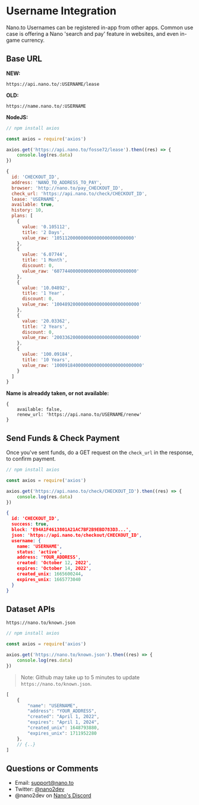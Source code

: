 # Username Integration

Nano.to Usernames can be registered in-app from other apps. Common use case is offering a Nano 'search and pay' feature in websites, and even in-game currency.

## Base URL

**NEW:**

```
https://api.nano.to/:USERNAME/lease
```

**OLD:**

```
https://name.nano.to/:USERNAME
```

**NodeJS:**

```js
// npm install axios

const axios = require('axios')

axios.get('https://api.nano.to/fosse72/lease').then((res) => {
	console.log(res.data)
})
```

```js
{
  id: 'CHECKOUT_ID',
  address: 'NANO_TO_ADDRESS_TO_PAY',
  browser: 'http://nano.to/pay_CHECKOUT_ID',
  check_url: 'https://api.nano.to/check/CHECKOUT_ID',
  lease: 'USERNAME',
  available: true,
  history: 10,
  plans: [
    {
      value: '0.105112',
      title: '2 Days',
      value_raw: '105112000000000000000000000000'
    },
    {
      value: '6.07744',
      title: '1 Month',
      discount: 0,
      value_raw: '6077440000000000000000000000000'
    },
    {
      value: '10.04892',
      title: '1 Year',
      discount: 0,
      value_raw: '10048920000000000000000000000000'
    },
    {
      value: '20.03362',
      title: '2 Years',
      discount: 0,
      value_raw: '20033620000000000000000000000000'
    },
    {
      value: '100.09184',
      title: '10 Years',
      value_raw: '100091840000000000000000000000000'
    }
  ]
}
```

**Name is alreaddy taken, or not available:**

```
{ 
	available: false, 
	renew_url: 'https://api.nano.to/USERNAME/renew' 
}
```

## Send Funds & Check Payment

Once you've sent funds, do a GET request on the ```check_url``` in the response, to confirm payment.

```js
// npm install axios

const axios = require('axios')

axios.get('https://api.nano.to/check/CHECKOUT_ID').then((res) => {
    console.log(res.data)
})
```

```json
{
  id: 'CHECKOUT_ID',
  success: true,
  block: 'E94A1F4613801A21AC7BF2B9EBD783D3...',
  json: 'https://api.nano.to/checkout/CHECKOUT_ID',
  username: {
    name: 'USERNAME',
    status: 'active',
    address: 'YOUR_ADDRESS',
    created: 'October 12, 2022',
    expires: 'October 14, 2022',
    created_unix: 1665600244,
    expires_unix: 1665773040
  }
}
```

## Dataset APIs

```
https://nano.to/known.json
```

```js
// npm install axios

const axios = require('axios')

axios.get('https://nano.to/known.json').then((res) => {
	console.log(res.data)
})
```

> Note: Github may take up to 5 minutes to update ```https://nano.to/known.json```.

```js
[
	{
		"name": "USERNAME",
		"address": "YOUR_ADDRESS",
		"created": "April 1, 2022",
		"expires": "April 1, 2024",
		"created_unix": 1648793880,
		"expires_unix": 1711952280
	},
	// {..}
]
```

## Questions or Comments 

- Email: support@nano.to
- Twitter: [@nano2dev](https://twitter.com/nano2dev)
- @nano2dev on [Nano's Discord](https://discord.com/invite/RNAE2R9) 
